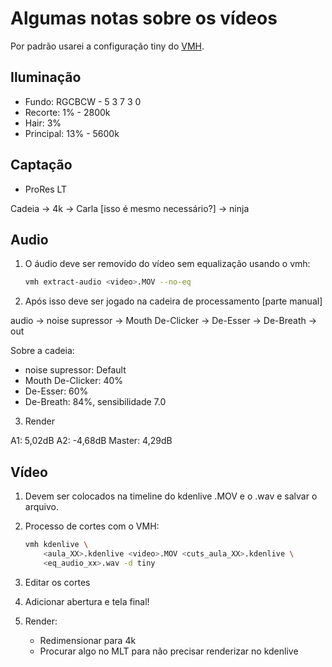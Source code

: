 # Algumas notas sobre os vídeos

Por padrão usarei a configuração tiny do [VMH](https://github.com/dunossauro/videomaker-helper).

## Iluminação

- Fundo: RGCBCW - 5 3 7 3 0
- Recorte: 1% - 2800k
- Hair: 3%
- Principal: 13% - 5600k

## Captação

- ProRes LT

Cadeia -> 4k -> Carla [isso é mesmo necessário?] -> ninja

## Audio

1. O áudio deve ser removido do vídeo sem equalização usando o vmh:

	```bash
	vmh extract-audio <video>.MOV --no-eq
	```

2. Após isso deve ser jogado na cadeira de processamento [parte manual]

audio -> noise supressor -> Mouth De-Clicker -> De-Esser -> De-Breath -> out

Sobre a cadeia:

- noise supressor: Default
- Mouth De-Clicker: 40%
- De-Esser: 60%
- De-Breath: 84%, sensibilidade 7.0

3. Render

A1: 5,02dB
A2: -4,68dB
Master: 4,29dB


## Vídeo

1. Devem ser colocados na timeline do kdenlive .MOV e o .wav e salvar o arquivo.

2. Processo de cortes com o VMH:
   ```bash
   vmh kdenlive \
	   <aula_XX>.kdenlive <video>.MOV <cuts_aula_XX>.kdenlive \
	   <eq_audio_xx>.wav -d tiny
   ```

3. Editar os cortes

4. Adicionar abertura e tela final!

5. Render: 
   - Redimensionar para 4k
   - Procurar algo no MLT para não precisar renderizar no kdenlive
